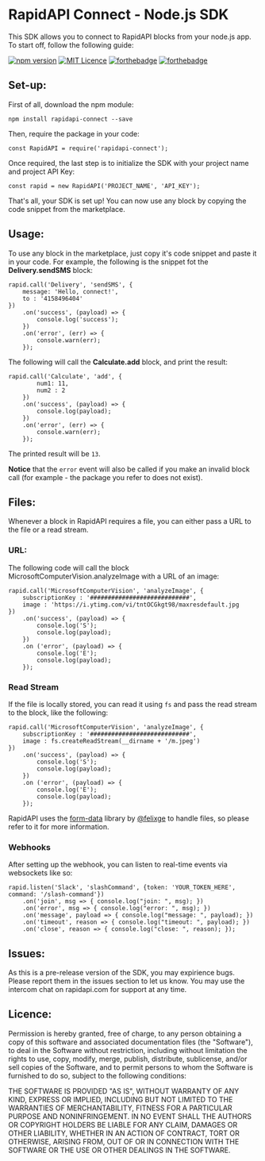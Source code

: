 # RapidAPI Connect - Node.js SDK

This SDK allows you to connect to RapidAPI blocks from your node.js app. To start off, follow the following guide:

[![npm version](https://badge.fury.io/js/rapidapi-connect.svg)](https://badge.fury.io/js/rapidapi-connect)
[![MIT Licence](https://badges.frapsoft.com/os/mit/mit.png?v=103)](https://opensource.org/licenses/mit-license.php)
[![forthebadge](http://forthebadge.com/images/badges/built-by-developers.svg)](http://forthebadge.com)
[![forthebadge](http://forthebadge.com/images/badges/uses-js.svg)](http://forthebadge.com)

## Set-up:

First of all, download the npm module:

    npm install rapidapi-connect --save

Then, require the package in your code:

    const RapidAPI = require('rapidapi-connect');

Once required, the last step is to initialize the SDK with your project name and project API Key:

    const rapid = new RapidAPI('PROJECT_NAME', 'API_KEY');

That's all, your SDK is set up! You can now use any block by copying the code snippet from the marketplace.

## Usage:

To use any block in the marketplace, just copy it's code snippet and paste it in your code. For example, the following is the snippet fot the **Delivery.sendSMS** block:

    rapid.call('Delivery', 'sendSMS', {
        message: 'Hello, connect!',
        to : '4158496404'
    })
        .on('success', (payload) => {
            console.log('success');
        })
        .on('error', (err) => {
            console.warn(err);
        });

The following will call the **Calculate.add** block, and print the result:

    rapid.call('Calculate', 'add', {
            num1: 11,
            num2 : 2
        })
        .on('success', (payload) => {
            console.log(payload);
        })
        .on('error', (err) => {
            console.warn(err);
        });

The printed result will be `13`.

**Notice** that the `error` event will also be called if you make an invalid block call (for example - the package you refer to does not exist).

## Files:
Whenever a block in RapidAPI requires a file, you can either pass a URL to the file or a read stream.

### URL:
The following code will call the block MicrosoftComputerVision.analyzeImage with a URL of an image:

```
rapid.call('MicrosoftComputerVision', 'analyzeImage', {
    subscriptionKey : '############################',
    image : 'https://i.ytimg.com/vi/tntOCGkgt98/maxresdefault.jpg
})
    .on('success', (payload) => {
        console.log('S');
        console.log(payload);
    })
    .on ('error', (payload) => {
        console.log('E');
        console.log(payload);
    });
```

### Read Stream
If the file is locally stored, you can read it using `fs` and pass the read stream to the block, like the following:
```
rapid.call('MicrosoftComputerVision', 'analyzeImage', {
    subscriptionKey : '############################',
    image : fs.createReadStream(__dirname + '/m.jpeg')
})
    .on('success', (payload) => {
        console.log('S');
        console.log(payload);
    })
    .on ('error', (payload) => {
        console.log('E');
        console.log(payload);
    });
```

RapidAPI uses the [form-data](https://github.com/form-data/form-data) library by [@felixge](https://github.com/felixge) to handle files, so please refer to it for more information.


### Webhooks
After setting up the webhook, you can listen to real-time events via websockets like so:

```
rapid.listen('Slack', 'slashCommand', {token: 'YOUR_TOKEN_HERE', command: '/slash-command'})
    .on('join', msg => { console.log("join: ", msg); })
    .on('error', msg => { console.log("error: ", msg); })
    .on('message', payload => { console.log("message: ", payload); })
    .on('timeout', reason => { console.log("timeout: ", payload); })
    .on('close', reason => { console.log("close: ", reason); });
```
## Issues:

As this is a pre-release version of the SDK, you may expirience bugs. Please report them in the issues section to let us know. You may use the intercom chat on rapidapi.com for support at any time.

## Licence:

Permission is hereby granted, free of charge, to any person obtaining a copy of this software and associated documentation files (the "Software"), to deal in the Software without restriction, including without limitation the rights to use, copy, modify, merge, publish, distribute, sublicense, and/or sell copies of the Software, and to permit persons to whom the Software is furnished to do so, subject to the following conditions:

THE SOFTWARE IS PROVIDED "AS IS", WITHOUT WARRANTY OF ANY KIND, EXPRESS OR IMPLIED, INCLUDING BUT NOT LIMITED TO THE WARRANTIES OF MERCHANTABILITY, FITNESS FOR A PARTICULAR PURPOSE AND NONINFRINGEMENT. IN NO EVENT SHALL THE AUTHORS OR COPYRIGHT HOLDERS BE LIABLE FOR ANY CLAIM, DAMAGES OR OTHER LIABILITY, WHETHER IN AN ACTION OF CONTRACT, TORT OR OTHERWISE, ARISING FROM, OUT OF OR IN CONNECTION WITH THE SOFTWARE OR THE USE OR OTHER DEALINGS IN THE SOFTWARE.

